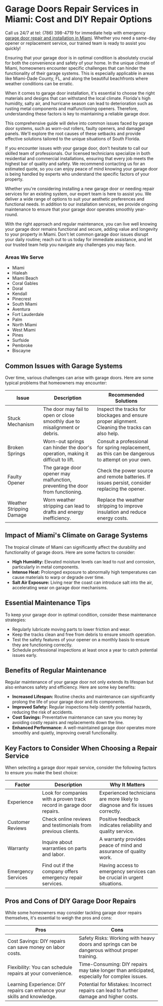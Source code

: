 # Garage Doors Repair Services in Miami: Cost and DIY Repair Options

Call us 24/7 at tel: (786) 398-4719 for immediate help with emergency [garage door repair and installation in Miami](https://olympusgaragedoorrepair.com/miami-gardens.php). Whether you need a same-day opener or replacement service, our trained team is ready to assist you quickly!

Ensuring that your garage door is in optimal condition is absolutely crucial for both the convenience and safety of your home. In the unique climate of Miami, homeowners encounter specific challenges that can hinder the functionality of their garage systems. This is especially applicable in areas like Miami-Dade County, FL, and along the beautiful beachfronts where weather conditions can be erratic.

When it comes to garage door installation, it's essential to choose the right materials and designs that can withstand the local climate. Florida's high humidity, salty air, and hurricane season can lead to deterioration such as rusting metal components and malfunctioning openers. Therefore, understanding these factors is key to maintaining a reliable garage door.

This comprehensive guide will delve into common issues faced by garage door systems, such as worn-out rollers, faulty openers, and damaged panels. We'll explore the root causes of these setbacks and provide effective solutions tailored to the unique situations of South Florida.

If you encounter issues with your garage door, don't hesitate to call our skilled team of professionals. Our licensed technicians specialize in both residential and commercial installations, ensuring that every job meets the highest bar of quality and safety. We recommend contacting us for an estimated quote, so you can enjoy peace of mind knowing your garage door is being handled by experts who understand the specific factors of your property.

Whether you're considering installing a new garage door or needing repair services for an existing system, our expert team is here to assist you. We deliver a wide range of options to suit your aesthetic preferences and functional needs. In addition to our installation services, we provide ongoing maintenance to ensure that your garage door operates smoothly year-round.

With the right approach and regular maintenance, you can live well knowing your garage door remains functional and secure, adding value and longevity to your property in Miami. Don't let common garage door issues disrupt your daily routine; reach out to us today for immediate assistance, and let our trusted team help you navigate any challenges you may face.

### Areas We Serve
- Miami
- Hialeah
- Miami Beach
- Coral Gables
- Doral
- Kendall
- Pinecrest
- South Miami
- Aventura
- Fort Lauderdale
- Palm
- North Miami
- West Miami
- Pines
- Surfside
- Pembroke
- Biscayne

## Common Issues with Garage Systems
Over time, various challenges can arise with garage doors. Here are some typical problems that homeowners may encounter:

| Issue                | Description                                                          | Recommended Solutions                                            |
|----------------------|----------------------------------------------------------------------|----------------------------------------------------------------|
| Stuck Mechanism      | The door may fail to open or close smoothly due to misalignment or debris. | Inspect the tracks for blockages and ensure proper alignment. Cleaning the tracks can also help. |
| Broken Springs       | Worn-out springs can hinder the door's operation, making it difficult to lift. | Consult a professional for spring replacement, as this can be dangerous to attempt on your own. |
| Faulty Opener        | The garage door opener may malfunction, preventing the door from functioning. | Check the power source and remote batteries. If issues persist, consider replacing the opener. |
| Weather Stripping Damage | Worn weather stripping can lead to drafts and energy inefficiency. | Replace the weather stripping to improve insulation and reduce energy costs. |

## Impact of Miami's Climate on Garage Systems
The tropical climate of Miami can significantly affect the durability and functionality of garage doors. Here are some factors to consider:
- **High Humidity:** Elevated moisture levels can lead to rust and corrosion, particularly in metal components.
- **Intense Heat:** Prolonged exposure to abnormally high temperatures can cause materials to warp or degrade over time.
- **Salt Air Exposure:** Living near the coast can introduce salt into the air, accelerating wear on garage door mechanisms.

## Essential Maintenance Tips
To keep your garage door in optimal condition, consider these maintenance strategies:
- Regularly lubricate moving parts to lower friction and wear.
- Keep the tracks clean and free from debris to ensure smooth operation.
- Test the safety features of your opener on a monthly basis to ensure they are functioning correctly.
- Schedule professional inspections at least once a year to catch potential issues early.

## Benefits of Regular Maintenance
Regular maintenance of your garage door not only extends its lifespan but also enhances safety and efficiency. Here are some key benefits:
- **Increased Lifespan:** Routine checks and maintenance can significantly prolong the life of your garage door and its components.
- **Improved Safety:** Regular inspections help identify potential hazards, reducing the risk of accidents.
- **Cost Savings:** Preventative maintenance can save you money by avoiding costly repairs and replacements down the line.
- **Enhanced Performance:** A well-maintained garage door operates more smoothly and quietly, improving overall functionality.

## Key Factors to Consider When Choosing a Repair Service
When selecting a garage door repair service, consider the following factors to ensure you make the best choice:

| Factor              | Description                                                       | Why It Matters                                                |
|---------------------|-------------------------------------------------------------------|--------------------------------------------------------------|
| Experience           | Look for companies with a proven track record in garage door repairs. | Experienced technicians are more likely to diagnose and fix issues correctly. |
| Customer Reviews     | Check online reviews and testimonials from previous clients.      | Positive feedback indicates reliability and quality service.  |
| Warranty             | Inquire about warranties on parts and labor.                     | A warranty provides peace of mind and assurance of quality work. |
| Emergency Services    | Find out if the company offers emergency repair services.        | Having access to emergency services can be crucial in urgent situations. |

## Pros and Cons of DIY Garage Door Repairs
While some homeowners may consider tackling garage door repairs themselves, it's essential to weigh the pros and cons:

| Pros                     | Cons                                            |
|--------------------------|------------------------------------------------|
| Cost Savings: DIY repairs can save money on labor costs. | Safety Risks: Working with heavy doors and springs can be dangerous without proper training. |
| Flexibility: You can schedule repairs at your convenience. | Time-Consuming: DIY repairs may take longer than anticipated, especially for complex issues. |
| Learning Experience: DIY repairs can enhance your skills and knowledge. | Potential for Mistakes: Incorrect repairs can lead to further damage and higher costs. |
